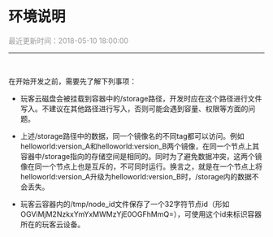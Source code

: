# **环境说明**

<font color="#999999">最近更新时间：2018-05-10 18:00:00</font>

<hr class="page-header-hr"/>

<br>

在开始开发之前，需要先了解下列事项：

- 玩客云磁盘会被挂载到容器中的/storage路径，开发时应在这个路径进行文件写入。不建议在其他路径进行写入，否则可能会遇到容量、权限等方面的问题。

- 上述/storage路径中的数据，同一个镜像名的不同tag都可以访问。例如helloworld:version_A和helloworld:version_B两个镜像，在同一个节点上其容器中/storage指向的存储空间是相同的。同时为了避免数据冲突，这两个镜像在同一个节点上也是互斥的，不可同时运行。换言之，就是在一个节点上将helloworld:version_A升级为helloworld:version_B时，/storage内的数据不会丢失。

- 玩客云容器内的/tmp/node_id文件保存了一个32字符节点id（形如OGViMjM2NzkxYmYxMWMzYjE0OGFhMmQ=），可使用这个id来标识容器所在的玩客云设备。